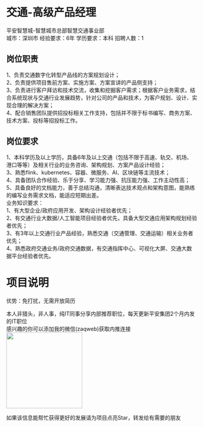 # 交通-高级产品经理
平安智慧城-智慧城市总部智慧交通事业部  
城市：深圳市 经验要求：6年 学历要求：本科  招聘人数：1

## 岗位职责
1、负责交通数字化转型产品线的方案规划设计；   
2、负责提供项目售前方案、实施方案、方案宣讲的产品侧支持；   
3、负责进行客户拜访和技术交流，收集和挖掘客户需求；根据客户业务需求，结合系统现状与交通行业发展趋势，针对公司的产品和技术，为客户规划、设计、实现合理的解决方案；   
4、配合销售团队提供招投标相关工作支持，包括并不限于标书编写、商务方案、技术方案、投标等招投标工作。

## 岗位要求
1、本科学历及以上学历，具备6年及以上交通（包括不限于高速、轨交、机场、港口等等）及相关行业的业务咨询、架构规划、方案产品设计经验；   
3、熟悉flink、kubernetes、容器、微服务、AI、区块链等主流技术；   
4、具备团队合作经验、乐于分享、学习能力强、抗压能力强、工作主动性高；   
5、具备良好的文档能力，善于总结沟通，清晰表达技术观点和架构意图，能熟练的编写业务需求文档，能适应短期出差。   
业务知识要求：   
1、有大型企业/政府应用开发、架构设计经验者优先；   
2、有交通行业大数据/人工智能项目经验者优先，具备大型交通应用架构规划经验者优先；   
3、有3年以上交通行业产品经验，熟悉交通（交通管理、交通运输）相关业务者优先；   
4、熟悉政府交通业务/政府交通数据，有交通指挥中心、可视化大屏、交通大数据平台经验者优先。

# 项目说明

优势：免打扰，无需开放简历

本人非猎头，非人事，纯IT同事分享内部推荐职位，每天更新平安集团2个月内发的IT职位  
感兴趣的你可以添加我的微信(zaqweb)获取内推连接  
<img src="https://github.com/zaqweb/PA-IT-JOBS/blob/master/WechatICode.jpeg"  height="200" width="200">

如果该信息能帮忙获得更好的发展请为项目点亮Star，转发给有需要的朋友




